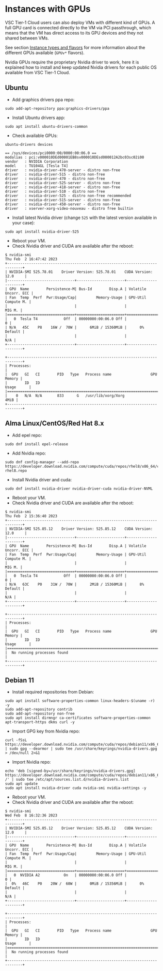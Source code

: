# Instances with GPUs

VSC Tier-1 Cloud users can also deploy VMs with different kind of GPUs.
A full GPU card is connected directly to the VM via PCI passthrough, which
means that the VM has direct access to its GPU devices and they not shared
between VMs.

See section [Instance types and flavors](flavors.md#instance-types-and-flavors)
for more information about the different GPUs available (`GPUv*` flavors).

Nvidia GPUs require the proprietary Nvidia driver to work, here it is explained how to install
and keep updated Nvidia drivers for each public OS available from VSC Tier-1 Cloud.

## Ubuntu
* Add graphics drivers ppa repo:
```shell
sudo add-apt-repository ppa:graphics-drivers/ppa
```

* Install Ubuntu drivers app:
```shell
sudo apt install ubuntu-drivers-common
```
     
* Check available GPUs:

```shell
ubuntu-drivers devices
```

```console
== /sys/devices/pci0000:00/0000:00:06.0 ==
modalias : pci:v000010DEd00001EB8sv000010DEsd000012A2bc03sc02i00
vendor   : NVIDIA Corporation
model    : TU104GL [Tesla T4]
driver   : nvidia-driver-470-server - distro non-free
driver   : nvidia-driver-515 - distro non-free
driver   : nvidia-driver-470 - distro non-free
driver   : nvidia-driver-525-server - distro non-free
driver   : nvidia-driver-418-server - distro non-free
driver   : nvidia-driver-510 - distro non-free
driver   : nvidia-driver-525 - distro non-free recommended
driver   : nvidia-driver-515-server - distro non-free
driver   : nvidia-driver-450-server - distro non-free
driver   : xserver-xorg-video-nouveau - distro free builtin
```

* Install latest Nvidia driver (change `525` with the latest version available in your case):
```shell
sudo apt install nvidia-driver-525
```

* Reboot your VM.
* Check Nvidia driver and CUDA are available after the reboot:
```console
$ nvidia-smi
Thu Feb  2 16:47:42 2023
+-----------------------------------------------------------------------------+
| NVIDIA-SMI 525.78.01    Driver Version: 525.78.01    CUDA Version: 12.0     |
|-------------------------------+----------------------+----------------------+
| GPU  Name        Persistence-M| Bus-Id        Disp.A | Volatile Uncorr. ECC |
| Fan  Temp  Perf  Pwr:Usage/Cap|         Memory-Usage | GPU-Util  Compute M. |
|                               |                      |               MIG M. |
|===============================+======================+======================|
|   0  Tesla T4            Off  | 00000000:00:06.0 Off |                    0 |
| N/A   45C    P8    16W /  70W |      6MiB / 15360MiB |      0%      Default |
|                               |                      |                  N/A |
+-------------------------------+----------------------+----------------------+
                                                                                
+-----------------------------------------------------------------------------+
| Processes:                                                                  |
|  GPU   GI   CI        PID   Type   Process name                  GPU Memory |
|        ID   ID                                                   Usage      |
|=============================================================================|
|    0   N/A  N/A       833      G   /usr/lib/xorg/Xorg                  4MiB |
+-----------------------------------------------------------------------------+
```


## Alma Linux/CentOS/Red Hat 8.x


* Add epel repo:
```shell
sudo dnf install epel-release
```

* Add Nvidia repo:
```shell
sudo dnf config-manager --add-repo https://developer.download.nvidia.com/compute/cuda/repos/rhel8/x86_64/cuda-rhel8.repo
```

* Install Nvidia driver and cuda:
```shell
sudo dnf install nvidia-driver nvidia-driver-cuda nvidia-driver-NVML
```

* Reboot your VM.
* Check Nvidia driver and CUDA are available after the reboot:
```console
$ nvidia-smi
Thu Feb  2 15:36:40 2023       
+-----------------------------------------------------------------------------+
| NVIDIA-SMI 525.85.12    Driver Version: 525.85.12    CUDA Version: 12.0     |
|-------------------------------+----------------------+----------------------+
| GPU  Name        Persistence-M| Bus-Id        Disp.A | Volatile Uncorr. ECC |
| Fan  Temp  Perf  Pwr:Usage/Cap|         Memory-Usage | GPU-Util  Compute M. |
|                               |                      |               MIG M. |
|===============================+======================+======================|
|   0  Tesla T4            Off  | 00000000:00:06.0 Off |                    0 |
| N/A   63C    P0    31W /  70W |      2MiB / 15360MiB |      8%      Default |
|                               |                      |                  N/A |
+-------------------------------+----------------------+----------------------+
                                                                                
+-----------------------------------------------------------------------------+
| Processes:                                                                  |
|  GPU   GI   CI        PID   Type   Process name                  GPU Memory |
|        ID   ID                                                   Usage      |
|=============================================================================|
|  No running processes found                                                 |
+-----------------------------------------------------------------------------+
```


## Debian 11

* Install required repositories from Debian:
```shell
sudo apt install software-properties-common linux-headers-$(uname -r) -y
sudo add-apt-repository contrib
sudo add-apt-repository non-free
sudo apt install dirmngr ca-certificates software-properties-common apt-transport-https dkms curl -y
```

* Import GPG key from Nvidia repo:
```shell
curl -fSsL https://developer.download.nvidia.com/compute/cuda/repos/debian11/x86_64/3bf863cc.pub | sudo gpg --dearmor | sudo tee /usr/share/keyrings/nvidia-drivers.gpg > /dev/null 2>&1
```
 
* Import Nvidia repo:
```shell
echo 'deb [signed-by=/usr/share/keyrings/nvidia-drivers.gpg] https://developer.download.nvidia.com/compute/cuda/repos/debian11/x86_64/ /' | sudo tee /etc/apt/sources.list.d/nvidia-drivers.list
sudo apt update
sudo apt install nvidia-driver cuda nvidia-smi nvidia-settings -y
```

* Reboot your VM.
* Check Nvidia driver and CUDA are available after the reboot:
```console
$ nvidia-smi
Wed Feb  8 16:32:36 2023       
+-----------------------------------------------------------------------------+
| NVIDIA-SMI 525.85.12    Driver Version: 525.85.12    CUDA Version: 12.0     |
|-------------------------------+----------------------+----------------------+
| GPU  Name        Persistence-M| Bus-Id        Disp.A | Volatile Uncorr. ECC |
| Fan  Temp  Perf  Pwr:Usage/Cap|         Memory-Usage | GPU-Util  Compute M. |
|                               |                      |               MIG M. |
|===============================+======================+======================|
|   0  NVIDIA A2           On   | 00000000:00:06.0 Off |                    0 |
|  0%   46C    P0    20W /  60W |      0MiB / 15356MiB |      0%      Default |
|                               |                      |                  N/A |
+-------------------------------+----------------------+----------------------+
                                                                               
+-----------------------------------------------------------------------------+
| Processes:                                                                  |
|  GPU   GI   CI        PID   Type   Process name                  GPU Memory |
|        ID   ID                                                   Usage      |
|=============================================================================|
|  No running processes found                                                 |
+-----------------------------------------------------------------------------+
```

